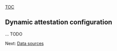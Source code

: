 [TOC](../README.md)
## Dynamic attestation configuration 

... TODO

Next: [Data sources](../definitions/sources.md)